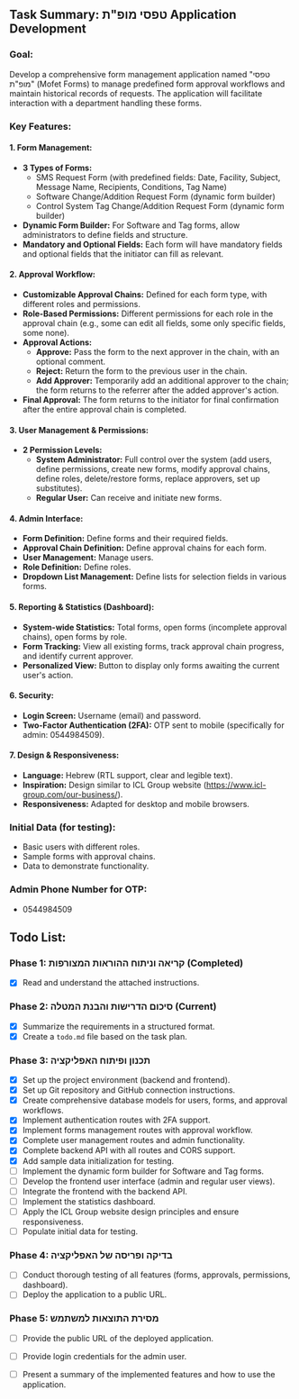 ## Task Summary: טפסי מופ"ת Application Development

### Goal:
Develop a comprehensive form management application named "טפסי מופ"ת" (Mofet Forms) to manage predefined form approval workflows and maintain historical records of requests. The application will facilitate interaction with a department handling these forms.

### Key Features:

#### 1. Form Management:
- **3 Types of Forms:**
  - SMS Request Form (with predefined fields: Date, Facility, Subject, Message Name, Recipients, Conditions, Tag Name)
  - Software Change/Addition Request Form (dynamic form builder)
  - Control System Tag Change/Addition Request Form (dynamic form builder)
- **Dynamic Form Builder:** For Software and Tag forms, allow administrators to define fields and structure.
- **Mandatory and Optional Fields:** Each form will have mandatory fields and optional fields that the initiator can fill as relevant.

#### 2. Approval Workflow:
- **Customizable Approval Chains:** Defined for each form type, with different roles and permissions.
- **Role-Based Permissions:** Different permissions for each role in the approval chain (e.g., some can edit all fields, some only specific fields, some none).
- **Approval Actions:**
  - **Approve:** Pass the form to the next approver in the chain, with an optional comment.
  - **Reject:** Return the form to the previous user in the chain.
  - **Add Approver:** Temporarily add an additional approver to the chain; the form returns to the referrer after the added approver's action.
- **Final Approval:** The form returns to the initiator for final confirmation after the entire approval chain is completed.

#### 3. User Management & Permissions:
- **2 Permission Levels:**
  - **System Administrator:** Full control over the system (add users, define permissions, create new forms, modify approval chains, define roles, delete/restore forms, replace approvers, set up substitutes).
  - **Regular User:** Can receive and initiate new forms.

#### 4. Admin Interface:
- **Form Definition:** Define forms and their required fields.
- **Approval Chain Definition:** Define approval chains for each form.
- **User Management:** Manage users.
- **Role Definition:** Define roles.
- **Dropdown List Management:** Define lists for selection fields in various forms.

#### 5. Reporting & Statistics (Dashboard):
- **System-wide Statistics:** Total forms, open forms (incomplete approval chains), open forms by role.
- **Form Tracking:** View all existing forms, track approval chain progress, and identify current approver.
- **Personalized View:** Button to display only forms awaiting the current user's action.

#### 6. Security:
- **Login Screen:** Username (email) and password.
- **Two-Factor Authentication (2FA):** OTP sent to mobile (specifically for admin: 0544984509).

#### 7. Design & Responsiveness:
- **Language:** Hebrew (RTL support, clear and legible text).
- **Inspiration:** Design similar to ICL Group website (https://www.icl-group.com/our-business/).
- **Responsiveness:** Adapted for desktop and mobile browsers.

### Initial Data (for testing):
- Basic users with different roles.
- Sample forms with approval chains.
- Data to demonstrate functionality.

### Admin Phone Number for OTP:
- 0544984509

## Todo List:

### Phase 1: קריאה וניתוח ההוראות המצורפות (Completed)
- [x] Read and understand the attached instructions.

### Phase 2: סיכום הדרישות והבנת המטלה (Current)
- [x] Summarize the requirements in a structured format.
- [x] Create a `todo.md` file based on the task plan.

### Phase 3: תכנון ופיתוח האפליקציה
- [x] Set up the project environment (backend and frontend).
- [x] Set up Git repository and GitHub connection instructions.
- [x] Create comprehensive database models for users, forms, and approval workflows.
- [x] Implement authentication routes with 2FA support.
- [x] Implement forms management routes with approval workflow.
- [x] Complete user management routes and admin functionality.
- [x] Complete backend API with all routes and CORS support.
- [x] Add sample data initialization for testing.
- [ ] Implement the dynamic form builder for Software and Tag forms.
- [ ] Develop the frontend user interface (admin and regular user views).
- [ ] Integrate the frontend with the backend API.
- [ ] Implement the statistics dashboard.
- [ ] Apply the ICL Group website design principles and ensure responsiveness.
- [ ] Populate initial data for testing.

### Phase 4: בדיקה ופריסה של האפליקציה
- [ ] Conduct thorough testing of all features (forms, approvals, permissions, dashboard).
- [ ] Deploy the application to a public URL.

### Phase 5: מסירת התוצאות למשתמש
- [ ] Provide the public URL of the deployed application.
- [ ] Provide login credentials for the admin user.
- [ ] Present a summary of the implemented features and how to use the application.

